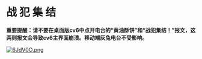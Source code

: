 # 战 犯 集 结

**重要提醒：请不要在桌面版cv6中点开电台的“黄油酥饼”和“战犯集结！”报文，这两则报文会导致cv6主界面崩溃。移动端灰兔电台不受影响。**

[![6JdV0O.png](https://s3.ax1x.com/2021/03/10/6JdV0O.png)](https://imgtu.com/i/6JdV0O)